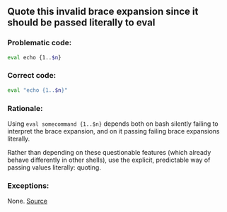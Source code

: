 ## Quote this invalid brace expansion since it should be passed literally to eval

### Problematic code:

```sh
eval echo {1..$n}
```

### Correct code:

```sh
eval "echo {1..$n}"
```
### Rationale:

Using `eval somecommand {1..$n}` depends both on bash silently failing to interpret the brace expansion, and on it passing failing brace expansions literally. 

Rather than depending on these questionable features (which already behave differently in other shells), use the explicit, predictable way of passing values literally: quoting.

### Exceptions:

None. 
[Source](https://github.com/koalaman/shellcheck/wiki/SC2175)

